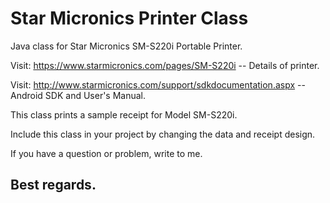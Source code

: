# Star Micronics Printer Class

Java class for Star Micronics SM-S220i Portable Printer.

Visit: https://www.starmicronics.com/pages/SM-S220i -- Details of printer.

Visit: http://www.starmicronics.com/support/sdkdocumentation.aspx -- Android SDK and User's Manual.

This class prints a sample receipt for Model SM-S220i.

Include this class in your project by changing the data and receipt design.

If you have a question or problem, write to me.

Best regards.
-
